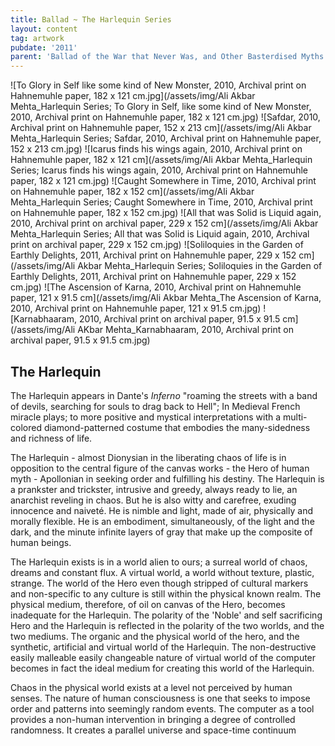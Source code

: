 ```yaml
---
title: Ballad ~ The Harlequin Series
layout: content
tag: artwork
pubdate: '2011'
parent: 'Ballad of the War that Never Was, and Other Basterdised Myths'
---
```

![To Glory in Self like some kind of New Monster, 2010, Archival print on Hahnemuhle paper, 182 x 121 cm.jpg](/assets/img/Ali Akbar Mehta_Harlequin Series; To Glory in Self, like some kind of New Monster, 2010, Archival print on Hahnemuhle paper, 182 x 121 cm.jpg)
![Safdar, 2010, Archival print on Hahnemuhle paper, 152 x 213 cm](/assets/img/Ali Akbar Mehta_Harlequin Series; Safdar, 2010, Archival print on Hahnemuhle paper, 152 x 213 cm.jpg)
![Icarus finds his wings again, 2010, Archival print on Hahnemuhle paper, 182 x 121 cm](/assets/img/Ali Akbar Mehta_Harlequin Series; Icarus finds his wings again, 2010, Archival print on Hahnemuhle paper, 182 x 121 cm.jpg)
![Caught Somewhere in Time, 2010, Archival print on Hahnemuhle paper, 182 x 152 cm](/assets/img/Ali Akbar Mehta_Harlequin Series; Caught Somewhere in Time, 2010, Archival print on Hahnemuhle paper, 182 x 152 cm.jpg)
![All that was Solid is Liquid again, 2010, Archival print on archival paper, 229 x 152 cm](/assets/img/Ali Akbar Mehta_Harlequin Series; All that was Solid is Liquid again, 2010, Archival print on archival paper, 229 x 152 cm.jpg)
![Soliloquies in the Garden of Earthly Delights, 2011, Archival print on Hahnemuhle paper, 229 x 152 cm](/assets/img/Ali Akbar Mehta_Harlequin Series; Soliloquies in the Garden of Earthly Delights, 2011, Archival print on Hahnemuhle paper, 229 x 152 cm.jpg)
![The Ascension of Karna, 2010, Archival print on Hahnemuhle paper, 121 x 91.5 cm](/assets/img/Ali Akbar Mehta_The Ascension of Karna, 2010, Archival print on Hahnemuhle paper, 121 x 91.5 cm.jpg)
![Karnabhaaram, 2010, Archival print on archival paper, 91.5 x 91.5 cm](/assets/img/Ali AKbar Mehta_Karnabhaaram, 2010, Archival print on archival paper, 91.5 x 91.5 cm.jpg)



## The Harlequin

The Harlequin appears in Dante's _Inferno_ "roaming the streets with a band of devils, searching for souls to drag back to Hell"; In Medieval French miracle plays; to more positive and mystical interpretations with a multi-colored diamond-patterned costume that embodies the many-sidedness and richness of life.

The Harlequin - almost Dionysian in the liberating chaos of life is in opposition to the central figure of the canvas works - the Hero of human myth - Apollonian in seeking order and fulfilling his destiny. The Harlequin is a prankster and trickster, intrusive and greedy, always ready to lie, an anarchist reveling in chaos. But he is also witty and carefree, exuding innocence and naiveté. He is nimble and light, made of air, physically and morally flexible. He is an embodiment, simultaneously, of the light and the dark, and the minute infinite layers of gray that make up the composite of human beings.

The Harlequin exists is in a world alien to ours; a surreal world of chaos, dreams and constant flux. A virtual world, a world without texture, plastic, strange. The world of the Hero even though stripped of cultural markers and non-specific to any culture is still within the physical known realm. The physical medium, therefore, of oil on canvas of the Hero, becomes inadequate for the Harlequin. The polarity of the 'Noble' and self sacrificing Hero and the Harlequin is reflected in the polarity of the two worlds, and the two mediums. The organic and the physical world of the hero, and the synthetic, artificial and virtual world of the Harlequin. The non-destructive easily malleable easily changeable nature of virtual world of the computer becomes in fact the ideal medium for creating this world of the Harlequin.

Chaos in the physical world exists at a level not perceived by human senses. The nature of human consciousness is one that seeks to impose order and patterns into seemingly random events. The computer as a tool provides a non-human intervention in bringing a degree of controlled randomness. It creates a parallel universe and space-time continuum
